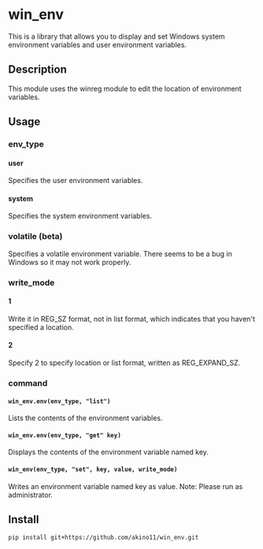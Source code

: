 # win_env

This is a library that allows you to display and set Windows system environment variables and user environment variables.

## Description

This module uses the winreg module to edit the location of environment variables.

## Usage

### env_type

#### user

Specifies the user environment variables.

#### system

Specifies the system environment variables.

### volatile (beta)

Specifies a volatile environment variable.
There seems to be a bug in Windows so it may not work properly.

### write_mode

#### 1

  Write it in REG_SZ format, not in list format, which indicates that you haven't specified a location.

#### 2

  Specify 2 to specify location or list format, written as REG_EXPAND_SZ.

### command

#### ```win_env.env(env_type, "list")```
  Lists the contents of the environment variables.

#### ```win_env.env(env_type, "get" key)```

Displays the contents of the environment variable named key.

#### ```win_env(env_type, "set", key, value, write_mode)```

Writes an environment variable named key as value.
Note: Please run as administrator.

## Install
```
pip install git+https://github.com/akino11/win_env.git
```
